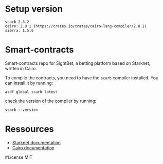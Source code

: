 # Setup version
```
scarb 2.8.2
cairo: 2.8.2 (https://crates.io/crates/cairo-lang-compiler/2.8.2)
sierra: 1.5.0
```

# Smart-contracts
Smart-contracts repo for SightBet, a betting platform based on Starknet, written in Cairo.

To compile the contracts, you need to have the `scarb` compiler installed. You can install it by running:
```
asdf global scarb latest
```

check the version of the compiler by running:
```
scarb --version
```

# Ressources
- [Starknet documentation](https://docs.starkware.co/starknet/)
- [Cairo documentation](https://book.cairo-lang.org/)

#License
MIT